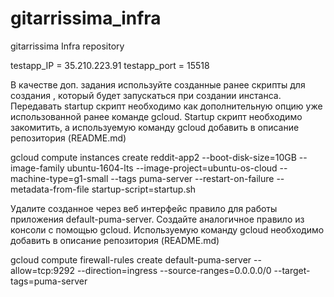 # gitarrissima_infra
gitarrissima Infra repository


testapp_IP = 35.210.223.91
testapp_port = 15518


В качестве доп. задания используйте созданные ранее скрипты
для создания , который будет запускаться при
создании инстанса. Передавать startup скрипт необходимо как
дополнительную опцию уже использованной ранее команде gcloud.
Startup скрипт
необходимо закомитить, а используемую команду gcloud добавить
в описание репозитория (README.md)

gcloud compute instances create reddit-app2 --boot-disk-size=10GB --image-family ubuntu-1604-lts --image-project=ubuntu-os-cloud --machine-type=g1-small --tags puma-server --restart-on-failure --metadata-from-file startup-script=startup.sh


Удалите созданное через веб интерфейс правило для работы
приложения default-puma-server.
Создайте аналогичное правило из консоли с помощью gcloud.
Используемую команду gcloud необходимо добавить в описание
репозитория (README.md)

gcloud compute firewall-rules create default-puma-server --allow=tcp:9292 --direction=ingress --source-ranges=0.0.0.0/0 --target-tags=puma-server
